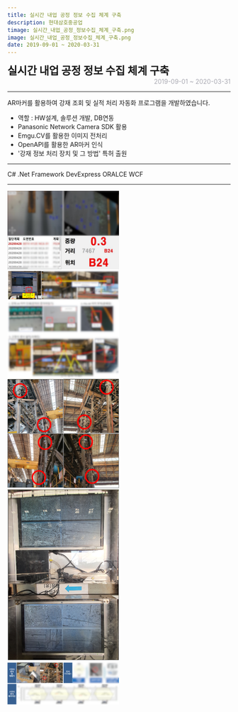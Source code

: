 ```yaml
---
title: 실시간 내업 공정 정보 수집 체계 구축
description: 현대삼호중공업
timage: 실시간_내업_공정_정보수집_체계_구축.png
image: 실시간_내업_공정_정보수집_체계_구축.png
date: 2019-09-01 ~ 2020-03-31
---
```


<div style="font-weight: bold; font-size: 1.5rem">실시간 내업 공정 정보 수집 체계 구축</div>
<div style="text-align: right; color: #aaaab3">2019-09-01 ~ 2020-03-31</div>

---

AR마커를 활용하여 강재 조회 및 실적 처리 자동화 프로그램을 개발하였습니다.

- 역할 : HW설계, 솔루션 개발, DB연동
- Panasonic Network Camera SDK 활용
- Emgu.CV를 활용한 이미지 전처리
- OpenAPI를 활용한 AR마커 인식
- '강재 정보 처리 장치 및 그 방법' 특허 출원

---

<div class="hyde tags skills">
    <a class="hyde tag">C#</a>
    <a class="hyde tag">.Net Framework</a>
    <a class="hyde tag">DevExpress</a>
    <a class="hyde tag">ORALCE</a>
    <a class="hyde tag">WCF</a>
</div>

---

<img
    class="hyde page-image"
    src="/assets/images/projects/실시간_내업_공정_정보수집_체계구축_분배장_메인화면.png"
    alt="{{ page.image | split: '.' | first }}"
    width="50%"
    height="50%"
/>
<img
    class="hyde page-image"
    src="/assets/images/projects/실시간_내업_공정_정보수집_체계구축_분배장_거리센서활용.png"
    alt="{{ page.image | split: '.' | first }}"
    width="50%"
    height="50%"
/>
<img
    class="hyde page-image"
    src="/assets/images/projects/실시간_내업_공정_정보수집_체계구축_분배장_워크플로우.png"
    alt="{{ page.image | split: '.' | first }}"
    width="50%"
    height="50%"
/>
<img
    class="hyde page-image"
    src="/assets/images/projects/실시간_내업_공정_정보수집_체계구축_대조립_설치현황.png"
    alt="{{ page.image | split: '.' | first }}"
    width="50%"
    height="50%"
/>
<img
    class="hyde page-image"
    src="/assets/images/projects/실시간_내업_공정_정보수집_체계구축_대조립_모니터링.png"
    alt="{{ page.image | split: '.' | first }}"
    width="50%"
    height="50%"
/>
<img
    class="hyde page-image"
    src="/assets/images/projects/실시간_내업_공정_정보수집_체계구축_대조립_워크플로우.png"
    alt="{{ page.image | split: '.' | first }}"
    width="50%"
    height="50%"
/>
